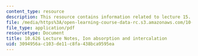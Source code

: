 ```yaml
---
content_type: resource
description: This resource contains information related to lecture 15.
file: /media/https%3A/open-learning-course-data-rc.s3.amazonaws.com/10-626-electrochemical-energy-systems-spring-2014/3094956ac103de11c8fa438bca9595ea_MIT10_626S14_S11lec15.pdf
file_type: application/pdf
resourcetype: Document
title: 10.626 Lecture Notes, Ion absorption and intercalation
uid: 3094956a-c103-de11-c8fa-438bca9595ea
---
```

